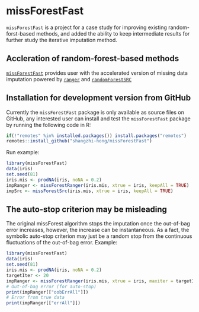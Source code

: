 
<!-- README.md is generated from README.Rmd. Please edit that file -->

# missForestFast

`missForestFast` is a project for a case study for improving existing
random-forst-based methods, and added the ability to keep intermediate
results for further study the iterative imputation method.

## Accleration of random-forest-based methods

[`missForestFast`](https://github.com/shangzhi-hong/missForestFast)
provides user with the accelerated version of missing data imputation
powered by [`ranger`](https://CRAN.R-project.org/package=ranger) and
[`randomForestSRC`](https://CRAN.R-project.org/package=randomForestSRC)

## Installation for development version from GitHub

Currently the `missForestFast` package is only available as source files
on GitHub, any interested user can install and test the `missForestFast`
package by running the following code in R:

``` r
if(!"remotes" %in% installed.packages()) install.packages("remotes")
remotes::install_github("shangzhi-hong/missForestFast")
```

Run example:

``` r
library(missForestFast)
data(iris)
set.seed(81)
iris.mis <- prodNA(iris, noNA = 0.2)
impRanger <- missForestRanger(iris.mis, xtrue = iris, keepAll = TRUE)
impSrc <- missForestSrc(iris.mis, xtrue = iris, keepAll = TRUE)
```

## The auto-stop criterion may be misleading

The original missForest algorithm stops the imputation once the
out-of-bag error increases, however, the increase can be instantaneous.
As a fact, the symbolic auto-stop criterion may just be a random stop
from the continuous fluctuations of the out-of-bag error. Example:

``` r
library(missForestFast)
data(iris)
set.seed(81)
iris.mis <- prodNA(iris, noNA = 0.2)
targetIter <- 20
impRanger <- missForestRanger(iris.mis, xtrue = iris, maxiter = targetIter, keepAll = T, forceIter = T)
# Out-of-bag error (for auto-stop)
print(impRanger[["oobErrAll"]])
# Error from true data
print(impRanger[["errAll"]])
```
